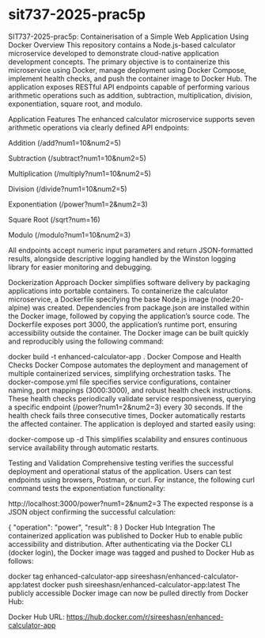 # sit737-2025-prac5p
SIT737-2025-prac5p: Containerisation of a Simple Web Application Using Docker
Overview
This repository contains a Node.js-based calculator microservice developed to demonstrate cloud-native application development concepts. The primary objective is to containerize this microservice using Docker, manage deployment using Docker Compose, implement health checks, and push the container image to Docker Hub. The application exposes RESTful API endpoints capable of performing various arithmetic operations such as addition, subtraction, multiplication, division, exponentiation, square root, and modulo.

Application Features
The enhanced calculator microservice supports seven arithmetic operations via clearly defined API endpoints:

Addition (/add?num1=10&num2=5)

Subtraction (/subtract?num1=10&num2=5)

Multiplication (/multiply?num1=10&num2=5)

Division (/divide?num1=10&num2=5)

Exponentiation (/power?num1=2&num2=3)

Square Root (/sqrt?num=16)

Modulo (/modulo?num1=10&num2=3)

All endpoints accept numeric input parameters and return JSON-formatted results, alongside descriptive logging handled by the Winston logging library for easier monitoring and debugging.

Dockerization Approach
Docker simplifies software delivery by packaging applications into portable containers. To containerize the calculator microservice, a Dockerfile specifying the base Node.js image (node:20-alpine) was created. Dependencies from package.json are installed within the Docker image, followed by copying the application’s source code. The Dockerfile exposes port 3000, the application’s runtime port, ensuring accessibility outside the container. The Docker image can be built quickly and reproducibly using the following command:



docker build -t enhanced-calculator-app .
Docker Compose and Health Checks
Docker Compose automates the deployment and management of multiple containerized services, simplifying orchestration tasks. The docker-compose.yml file specifies service configurations, container naming, port mappings (3000:3000), and robust health check instructions. These health checks periodically validate service responsiveness, querying a specific endpoint (/power?num1=2&num2=3) every 30 seconds. If the health check fails three consecutive times, Docker automatically restarts the affected container. The application is deployed and started easily using:

docker-compose up -d
This simplifies scalability and ensures continuous service availability through automatic restarts.

Testing and Validation
Comprehensive testing verifies the successful deployment and operational status of the application. Users can test endpoints using browsers, Postman, or curl. For instance, the following curl command tests the exponentiation functionality:

http://localhost:3000/power?num1=2&num2=3
The expected response is a JSON object confirming the successful calculation:

{
  "operation": "power",
  "result": 8
}
Docker Hub Integration
The containerized application was published to Docker Hub to enable public accessibility and distribution. After authenticating via the Docker CLI (docker login), the Docker image was tagged and pushed to Docker Hub as follows:

docker tag enhanced-calculator-app sireeshasn/enhanced-calculator-app:latest
docker push sireeshasn/enhanced-calculator-app:latest
The publicly accessible Docker image can now be pulled directly from Docker Hub:

Docker Hub URL: https://hub.docker.com/r/sireeshasn/enhanced-calculator-app
